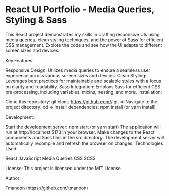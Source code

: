 # React UI Portfolio - Media Queries, Styling & Sass

This React project demonstrates my skills in crafting responsive UIs using media queries, clean styling techniques, and the power of Sass for efficient CSS management. Explore the code and see how the UI adapts to different screen sizes and devices.

Key Features:

Responsive Design: Utilizes media queries to ensure a seamless user experience across various screen sizes and devices.
Clean Styling: Leverages best practices for maintainable and scalable styles with a focus on clarity and readability.
Sass Integration: Employs Sass for efficient CSS pre-processing, including variables, mixins, nesting, and more.
Installation:

Clone this repository: git clone https://github.com/<your-username>/<your-repo-name>.git => Navigate to the project directory: cd <your-repo-name> => Install dependencies: npm install (or yarn install)

Development:

Start the development server: npm start (or yarn start)
The application will run at http://localhost:5173 in your browser.
Make changes to the React components and Sass files in the src directory.
The development server will automatically recompile and refresh the browser on changes.
Technologies Used:

React
JavaScript
Media Queries
CSS
SCSS

License:
This project is licensed under the MIT License.

Author:

Tmanoon (https://github.com/tmanoon)
